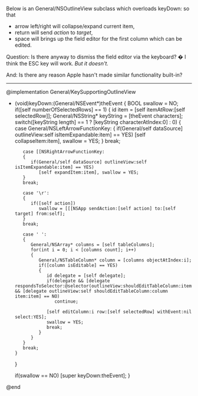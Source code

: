 

Below is an General/NSOutlineView subclass which overloads keyDown: so that


* arrow left/right will collapse/expand current item,
* return will send *action* to *target*,
* space will brings up the field editor for the first column which can be edited.


Question: Is there anyway to dismiss the field editor via the keyboard? � I think the ESC key will work. *But it doesn't.*

And: Is there any reason Apple hasn't made similar functionality built-in?

----
    
@implementation General/KeySupportingOutlineView

- (void)keyDown:(General/NSEvent*)theEvent
{
   BOOL swallow = NO;
   if([self numberOfSelectedRows] == 1)
   {
      id item = [self itemAtRow:[self selectedRow]];
      General/NSString* keyString = [theEvent characters];
      switch([keyString length] == 1 ? [keyString characterAtIndex:0] : 0)
      {
         case General/NSLeftArrowFunctionKey:
         {
            if(General/self dataSource] outlineView:self isItemExpandable:item] == YES)
               [self collapseItem:item], swallow = YES;
         }
         break;

         case [[NSRightArrowFunctionKey:
         {
            if(General/self dataSource] outlineView:self isItemExpandable:item] == YES)
               [self expandItem:item], swallow = YES;
         }
         break;

         case '\r':
         {
            if([self action])
               swallow = [[[NSApp sendAction:[self action] to:[self target] from:self];
         }
         break;

         case ' ':
         {
            General/NSArray* columns = [self tableColumns];
            for(int i = 0; i < [columns count]; i++)
            {
               General/NSTableColumn* column = [columns objectAtIndex:i];
               if([column isEditable] == YES)
               {
                  id delegate = [self delegate];
                  if(delegate && [delegate respondsToSelector:@selector(outlineView:shouldEditTableColumn:item:)] && [delegate outlineView:self shouldEditTableColumn:column item:item] == NO)
                     continue;
   
                  [self editColumn:i row:[self selectedRow] withEvent:nil select:YES];
                  swallow = YES;
                  break;
               }
            }
         }
         break;
      }
   }

   if(swallow == NO)
      [super keyDown:theEvent];
}

@end

